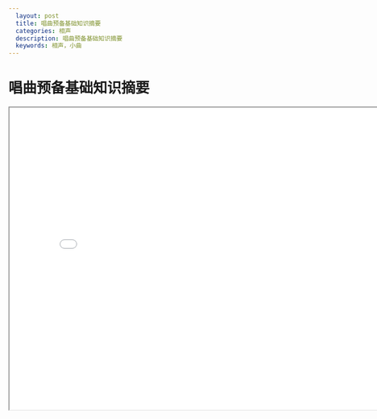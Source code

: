 ```yaml
---
  layout: post
  title: 唱曲预备基础知识摘要
  categories: 相声 
  description: 唱曲预备基础知识摘要
  keywords: 相声，小曲
---
```

# 唱曲预备基础知识摘要


<iframe src="/assets/files/唱曲预备基础知识摘要.pdf" width="800px" height="600px">
  <p>This is an embedded PDF file. <a href="/assets/files/唱曲预备基础知识摘要.pdf">Download it.</a></p>
</iframe>